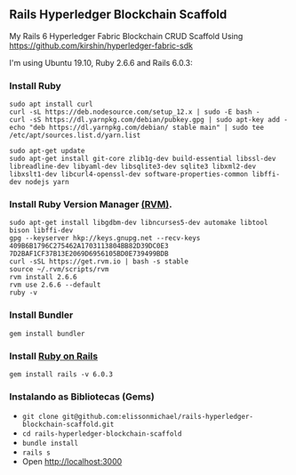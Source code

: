 ## Rails Hyperledger Blockchain Scaffold

My Rails 6 Hyperledger Fabric Blockchain CRUD Scaffold Using https://github.com/kirshin/hyperledger-fabric-sdk

I'm using Ubuntu 19.10, Ruby 2.6.6 and Rails 6.0.3:

### Install Ruby

```
sudo apt install curl
curl -sL https://deb.nodesource.com/setup_12.x | sudo -E bash -
curl -sS https://dl.yarnpkg.com/debian/pubkey.gpg | sudo apt-key add -
echo "deb https://dl.yarnpkg.com/debian/ stable main" | sudo tee /etc/apt/sources.list.d/yarn.list

sudo apt-get update
sudo apt-get install git-core zlib1g-dev build-essential libssl-dev libreadline-dev libyaml-dev libsqlite3-dev sqlite3 libxml2-dev libxslt1-dev libcurl4-openssl-dev software-properties-common libffi-dev nodejs yarn
```

### Install Ruby Version Manager [(RVM)](https://rvm.io/).

```
sudo apt-get install libgdbm-dev libncurses5-dev automake libtool bison libffi-dev
gpg --keyserver hkp://keys.gnupg.net --recv-keys 409B6B1796C275462A1703113804BB82D39DC0E3 7D2BAF1CF37B13E2069D6956105BD0E739499BDB
curl -sSL https://get.rvm.io | bash -s stable
source ~/.rvm/scripts/rvm
rvm install 2.6.6
rvm use 2.6.6 --default
ruby -v
```

### Install Bundler

`gem install bundler`

### Install [Ruby on Rails](https://rubyonrails.org/)

`gem install rails -v 6.0.3`

### Instalando as Bibliotecas (Gems)

* `git clone git@github.com:elissonmichael/rails-hyperledger-blockchain-scaffold.git`
* `cd rails-hyperledger-blockchain-scaffold`
* `bundle install`
* `rails s`
* Open [http://localhost:3000](http://localhost:3000)
